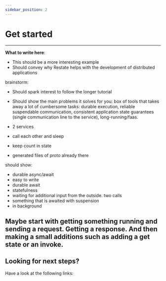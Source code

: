 ```yaml
---
sidebar_position: 2
---
```

# Get started
-------------------------
**What to write here**:
- This should be a more interesting example
- Should convey why Restate helps with the development of distributed applications

brainstorm:
- Should spark interest to follow the longer tutorial
- Should show the main problems it solves for you: box of tools that takes away a lot of cumbersome tasks: durable execution, reliable suspendable communication, consistent application state guarantees (single communication line to the service), long-running/faas.

- 2 services
- call each other and sleep
- keep count in state
- generated files of proto already there

should show:
- durable async/await
- easy to write
- durable await
- statefulness
- waiting for additional input from the outside. two calls
- something that is awaited with suspension
- in background

Maybe start with getting something running and sending a request. Getting a response. 
And then making a small additions such as adding a get state or an invoke.
-------------------------


## Looking for next steps?
Have a look at the following links:

[//]: # (TODO Add links for next steps)
